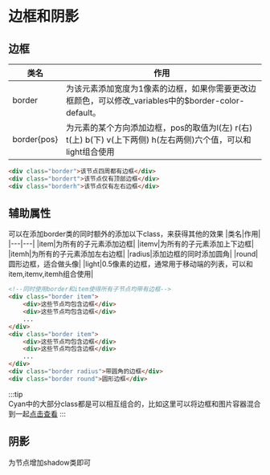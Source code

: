 # 边框和阴影
## 边框
|类名|作用|
|---|---|
|border|为该元素添加宽度为1像素的边框，如果你需要更改边框颜色，可以修改_variables中的$border-color-default。|
|border{pos}|为元素的某个方向添加边框，pos的取值为l(左) r(右) t(上) b(下) v(上下两侧) h(左右两侧)六个值，可以和light组合使用|
```html
<div class="border">该节点四周都有边框</div>
<div class="bordert">该节点仅有顶部边框</div>
<div class="borderh">该节点仅有左右边框</div>
```
## 辅助属性
可以在添加border类的同时额外的添加以下class，来获得其他的效果
|类名|作用|
|---|---|
|item|为所有的子元素添加边框|
|itemv|为所有的子元素添加上下边框|
|itemh|为所有的子元素添加左右边框|
|radius|添加边框的同时添加圆角|
|round|圆形边框，适合做头像|
|light|0.5像素的边框，通常用于移动端的列表，可以和item,itemv,itemh组合使用|

```html
<!--同时使用border和item使得所有子节点均带有边框-->
<div class="border item">
    <div>这些节点均包含边框</div>
    <div>这些节点均包含边框</div>
    ...
</div>
<div class="border item">
    <div>这些节点均包含边框</div>
    <div>这些节点均包含边框</div>
    ...
</div>
<div class="border radius">带圆角的边框</div>
<div class="border round">圆形边框</div>
```
:::tip  
Cyan中的大部分class都是可以相互组合的，比如这里可以将边框和图片容器混合到一起[点击查看](./layout.html#图片容器：img-container)
:::
## 阴影
为节点增加shadow类即可